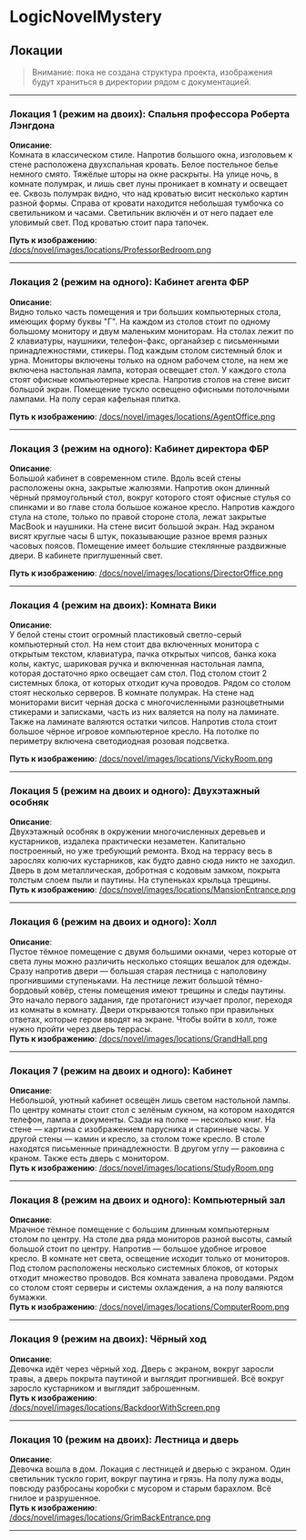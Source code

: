 # LogicNovelMystery

## Локации

> Внимание: пока не создана структура проекта, изображения будут храниться в директории рядом с документацией.

---
### Локация 1 (режим на двоих): Спальня профессора Роберта Лэнгдона
**Описание**:  
Комната в классическом стиле. Напротив большого окна, изголовьем к стене расположена двухспальная кровать.
Белое постельное белье немного смято. Тяжёлые шторы на окне раскрыты. 
На улице ночь, в комнате полумрак, и лишь свет луны проникает в комнату 
и освещает ее. Сквозь полумрак видно, что над кроватью висит несколько картин
разной формы. Справа от кровати находится небольшая тумбочка со светильником и часами.
Светильник включён и от него падает еле уловимый свет. Под кроватью стоит пара тапочек.

**Путь к изображению**: [/docs/novel/images/locations/ProfessorBedroom.png](./images/locations/ProfessorBedroom.png)

---
### Локация 2 (режим на одного): Кабинет агента ФБР
**Описание**:  
Видно только часть помещения и три больших компьютерных стола, имеющих форму буквы "Г". 
На каждом из столов стоит по одному большому монитору и двум маленьким мониторам. 
На столах лежит по 2 клавиатуры, наушники, телефон-факс, органайзер с письменными 
принадлежностями, стикеры. Под каждым столом системный блок и урна. Мониторы включены только
на одном рабочем столе, на нем же включена настольная лампа, которая освещает стол. 
У каждого стола стоят офисные компьютерные кресла. Напротив столов на стене висит большой 
экран. Помещение тускло освещено офисными потолочными лампами. На полу серая кафельная плитка.

**Путь к изображению**: [/docs/novel/images/locations/AgentOffice.png](./images/locations/AgentOffice.png)

---
### Локация 3 (режим на одного): Кабинет директора ФБР
**Описание**:  
Большой кабинет в современном стиле. Вдоль всей стены расположены окна, закрытые жалюзями. 
Напротив окон длинный чёрный прямоугольный стол, вокруг которого стоят офисные стулья со спинками и во главе 
стола большое кожаное кресло. Напротив каждого стула на столе, только по правой стороне стола, лежат закрытые MacBook и наушники. 
На стене висит большой экран. Над экраном висят круглые часы 6 штук, показывающие разное время
разных часовых поясов. Помещение имеет большие стеклянные раздвижные двери. В кабинете приглушенный свет.

**Путь к изображению**: [/docs/novel/images/locations/DirectorOffice.png](./images/locations/DirectorOffice.png)

---
### Локация 4 (режим на двоих): Комната Вики
**Описание**:  
У белой стены стоит огромный пластиковый светло-серый компьютерный стол. На нем стоит два
включенных монитора с открытым текстом, клавиатура, пачка открытых чипсов, банка кока колы, кактус, 
шариковая ручка и включенная настольная лампа, которая достаточно ярко освещает сам стол. Под столом 
стоит 2 системных блока, от которых отходит куча проводов. Рядом со столом стоят несколько серверов. 
В комнате полумрак. На стене над мониторами висит черная доска с многочисленными разноцветными стикерами и
записками, часть из них валяется на полу на ламинате. Также на ламинате валяются остатки чипсов. Напротив стола 
стоит большое чёрное игровое компьютерное кресло. На потолке по периметру включена светодиодная розовая подсветка.

**Путь к изображению**: [/docs/novel/images/locations/VickyRoom.png](./images/locations/VickyRoom.png)

---
### Локация 5 (режим на двоих и одного): Двухэтажный особняк
**Описание**:  
Двухэтажный особняк в окружении многочисленных деревьев и кустарников,
издалека практически незаметен.
Капитально построенный, но уже требующий ремонта.
Вход на террасу весь в зарослях колючих кустарников,
как будто давно сюда никто не заходил. Дверь в дом металлическая,
добротная с кодовым замком, покрыта толстым слоем пыли и паутины.
На ступеньках крыльца трещины.  
**Путь к изображению**: [/docs/novel/images/locations/MansionEntrance.png](./images/locations/MansionEntrance.png)

---

### Локация 6 (режим на двоих и одного): Холл
**Описание**:  
Пустое тёмное помещение с двумя большими окнами,
через которые от света луны можно различить несколько стоящих
вешалок для одежды. Сразу напротив двери — большая старая лестница
с наполовину прогнившими ступеньками. На лестнице лежит большой
тёмно-бордовый ковёр, стены помещения имеют трещины и следы паутины.
Это начало первого задания, где протагонист изучает пролог,
переходя из комнаты в комнату. Двери открываются только при правильных
ответах, которые герои вводят на экране. Чтобы войти в холл,
тоже нужно пройти через дверь террасы.  
**Путь к изображению**: [/docs/novel/images/locations/GrandHall.png](./images/locations/GrandHall.png)

---

### Локация 7 (режим на двоих и одного): Кабинет
**Описание**:  
Небольшой, уютный кабинет освещён лишь светом настольной лампы.
По центру комнаты стоит стол с зелёным сукном, на котором находятся
телефон, лампа и документы. Сзади на полке — несколько книг.
На стене — картина с изображением парусника и старинные часы.
У другой стены — камин и кресло, за столом тоже кресло.
В столе находятся письменные принадлежности. В другом углу — раковина
с краном. Также есть дверь с монитором.  
**Путь к изображению**: [/docs/novel/images/locations/StudyRoom.png](./images/locations/StudyRoom.png)

---

### Локация 8 (режим на двоих и одного): Компьютерный зал
**Описание**:  
Мрачное тёмное помещение с большим длинным компьютерным столом
по центру. На столе два ряда мониторов разной высоты, самый большой
стоит по центру. Напротив — большое удобное игровое кресло.
В комнате нет света, освещение исходит только от мониторов.
Под столом расположены несколько системных блоков, от которых отходит
множество проводов. Вся комната завалена проводами. Рядом со столом
стоят серверы и системы охлаждения, а на полу валяются бумажки.  
**Путь к изображению**: [/docs/novel/images/locations/ComputerRoom.png](./images/locations/ComputerRoom.pmg)

---

### Локация 9 (режим на двоих): Чёрный ход
**Описание**:  
Девочка идёт через чёрный ход. Дверь с экраном, вокруг заросли травы,
а дверь покрыта паутиной и выглядит прогнившей. Всё вокруг заросло
кустарником и выглядит заброшенным.  
**Путь к изображению**: [/docs/novel/images/locations/BackdoorWithScreen.png](./images/locations/BackdoorWithScreen.png)

---

### Локация 10 (режим на двоих): Лестница и дверь
**Описание**:  
Девочка вошла в дом. Локация с лестницей и дверью с экраном.
Один светильник тускло горит, вокруг паутина и грязь.
На полу лужа воды, повсюду разбросаны коробки с мусором
и старым барахлом. Всё гнилое и разрушенное.  
**Путь к изображению**: [/docs/novel/images/locations/GrimBackEntrance.png](./images/locations/GrimBackEntrance.png)

---